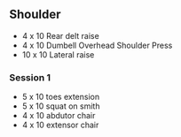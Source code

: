 ## Shoulder
- 4 x 10 Rear delt raise
- 4 x 10 Dumbell Overhead Shoulder Press
- 10 x 10 Lateral raise

### Session 1
- 5 x 10 toes extension
- 5 x 10 squat on smith
- 4 x 10 abdutor chair
- 4 x 10 extensor chair
